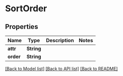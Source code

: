 # SortOrder

## Properties

Name | Type | Description | Notes
------------ | ------------- | ------------- | -------------
**attr** | **String** |  | 
**order** | **String** |  | 

[[Back to Model list]](../README.md#documentation-for-models) [[Back to API list]](../README.md#documentation-for-api-endpoints) [[Back to README]](../README.md)


